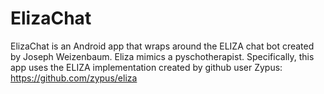 # ElizaChat
ElizaChat is an Android app that wraps around the ELIZA chat bot created by Joseph Weizenbaum. Eliza mimics a pyschotherapist.
Specifically, this app uses the ELIZA implementation created by github user Zypus: https://github.com/zypus/eliza
